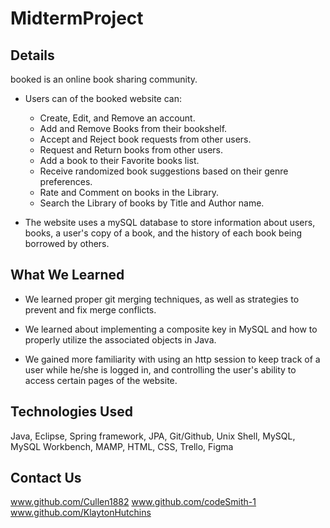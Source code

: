 # MidtermProject

## Details
booked is an online book sharing community.

- Users can of the booked website can:
  - Create, Edit, and Remove an account.
  - Add and Remove Books from their bookshelf.
  - Accept and Reject book requests from other users.
  - Request and Return books from other users.
  - Add a book to their Favorite books list.
  - Receive randomized book suggestions based on their genre preferences.
  - Rate and Comment on books in the Library.
  - Search the Library of books by Title and Author name.

- The website uses a mySQL database to store information about users, books, a user's copy of a book, and the history of each book being borrowed by others.

## What We Learned
- We learned proper git merging techniques, as well as strategies to prevent and fix merge conflicts.

- We learned about implementing a composite key in MySQL and how to properly utilize the associated objects in Java.

- We gained more familiarity with using an http session to keep track of a user while he/she is logged in, and controlling the user's ability to access certain pages of the website.

## Technologies Used
Java, Eclipse, Spring framework, JPA, Git/Github, Unix Shell, MySQL, MySQL Workbench, MAMP, HTML, CSS, Trello, Figma

## Contact Us
www.github.com/Cullen1882
www.github.com/codeSmith-1
www.github.com/KlaytonHutchins

